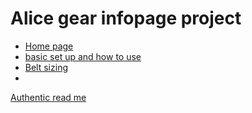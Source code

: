 # Alice gear infopage project
  

  <ul>
  <li><a href="Alicegear/aliceinfopage.html"> Home page</a></li>
  <li><a href="Alicegear/aliceinfopage2.html"> basic set up and how to use</a></li>
  <li><a href="Alicegear/aliceinfopage3.html"> Belt sizing </a></li>
  <li><a href="Alicegear/aliceinfopage4.html"></li>
  </ul>
<p>Authentic read me</p>
